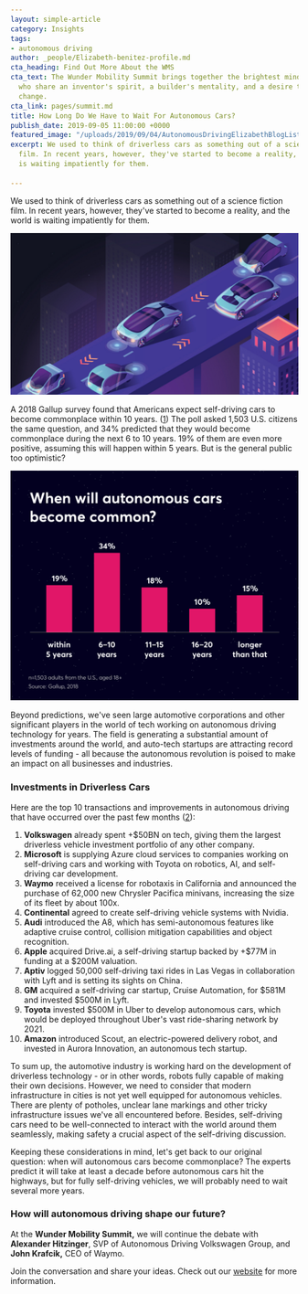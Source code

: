 ```yaml
---
layout: simple-article
category: Insights
tags:
- autonomous driving
author: _people/Elizabeth-benitez-profile.md
cta_heading: Find Out More About the WMS
cta_text: The Wunder Mobility Summit brings together the brightest minds in mobility,
  who share an inventor's spirit, a builder's mentality, and a desire to initiate
  change.
cta_link: pages/summit.md
title: How Long Do We Have to Wait For Autonomous Cars?
publish_date: 2019-09-05 11:00:00 +0000
featured_image: "/uploads/2019/09/04/AutonomousDrivingElizabethBlogList.jpeg"
excerpt: We used to think of driverless cars as something out of a science fiction
  film. In recent years, however, they've started to become a reality, and the world
  is waiting impatiently for them.

---
```

We used to think of driverless cars as something out of a science fiction film. In recent years, however, they've started to become a reality, and the world is waiting impatiently for them.

![](/uploads/2019/09/04/AutonomousDrivingElizabethBlogBody.jpg)

A 2018 Gallup survey found that Americans expect self-driving cars to become commonplace within 10 years. ([1](https://news.gallup.com/poll/234152/americans-expect-driverless-cars-common-next-decade.aspx)) The poll asked 1,503 U.S. citizens the same question, and 34% predicted that they would become commonplace during the next 6 to 10 years. 19% of them are even more positive, assuming this will happen within 5 years. But is the general public too optimistic?

![](/uploads/2019/09/04/autonomouscarsgraph.png)

Beyond predictions, we've seen large automotive corporations and other significant players in the world of tech working on autonomous driving technology for years. The field is generating a substantial amount of investments around the world, and auto-tech startups are attracting record levels of funding - all because the autonomous revolution is poised to make an impact on all businesses and industries.

### Investments in Driverless Cars

Here are the top 10 transactions and improvements in autonomous driving that have occurred over the past few months ([2](https://www.cbinsights.com/research/autonomous-driverless-vehicles-corporations-list/)):

 1. **Volkswagen** already spent +$50BN on tech, giving them the largest driverless vehicle investment portfolio of any other company.
 2. **Microsoft** is supplying Azure cloud services to companies working on self-driving cars and working with Toyota on robotics, AI, and self-driving car development.
 3. **Waymo** received a license for robotaxis in California and announced the purchase of 62,000 new Chrysler Pacifica minivans, increasing the size of its fleet by about 100x.
 4. **Continental** agreed to create self-driving vehicle systems with Nvidia.
 5. **Audi** introduced the A8, which has semi-autonomous features like adaptive cruise control, collision mitigation capabilities and object recognition.
 6. **Apple** acquired Drive.ai, a self-driving startup backed by +$77M in funding at a $200M valuation.
 7. **Aptiv** logged 50,000 self-driving taxi rides in Las Vegas in collaboration with Lyft and is setting its sights on China.
 8. **GM** acquired a self-driving car startup, Cruise Automation, for $581M and invested $500M in Lyft.
 9. **Toyota** invested $500M in Uber to develop autonomous cars, which would be deployed throughout Uber's vast ride-sharing network by 2021.
10. **Amazon** introduced Scout, an electric-powered delivery robot, and invested in Aurora Innovation, an autonomous tech startup.

To sum up, the automotive industry is working hard on the development of driverless technology - or in other words, robots fully capable of making their own decisions. However, we need to consider that modern infrastructure in cities is not yet well equipped for autonomous vehicles. There are plenty of potholes, unclear lane markings and other tricky infrastructure issues we've all encountered before. Besides, self-driving cars need to be well-connected to interact with the world around them seamlessly, making safety a crucial aspect of the self-driving discussion.

Keeping these considerations in mind, let's get back to our original question: when will autonomous cars become commonplace? The experts predict it will take at least a decade before autonomous cars hit the highways, but for fully self-driving vehicles, we will probably need to wait several more years.

### How will autonomous driving shape our future?

At the **Wunder Mobility Summit,** we will continue the debate with **Alexander Hitzinger**, SVP of Autonomous Driving Volkswagen Group, and **John Krafcik,** CEO of Waymo.

Join the conversation and share your ideas. Check out our [website](https://www.wundermobility.com/summit/ "WMS webpage") for more information.